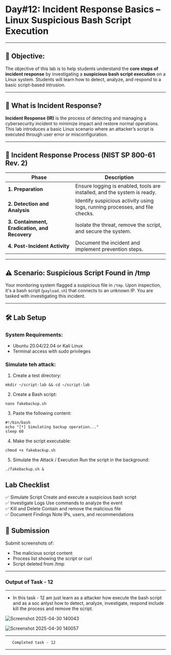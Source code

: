 # **Day#12: Incident Response Basics – Linux Suspicious Bash Script Execution**

---

## 🎯 **Objective:**  
The objective of this lab is to help students understand the **core steps of incident response** by investigating a **suspicious bash script execution** on a Linux system. Students will learn how to detect, analyze, and respond to a basic script-based intrusion.

---

## 📘 **What is Incident Response?**

**Incident Response (IR)** is the process of detecting and managing a cybersecurity incident to minimize impact and restore normal operations. This lab introduces a basic Linux scenario where an attacker’s script is executed through user error or misconfiguration.

---

## 🔁 **Incident Response Process (NIST SP 800-61 Rev. 2)**

| **Phase**                         | **Description**                                                                 |
|----------------------------------|---------------------------------------------------------------------------------|
| **1. Preparation**               | Ensure logging is enabled, tools are installed, and the system is ready.        |
| **2. Detection and Analysis**    | Identify suspicious activity using logs, running processes, and file checks.    |
| **3. Containment, Eradication, and Recovery** | Isolate the threat, remove the script, and secure the system.                    |
| **4. Post-Incident Activity**    | Document the incident and implement prevention steps.                          |

---

## ⚠️ **Scenario: Suspicious Script Found in /tmp**

Your monitoring system flagged a suspicious file in `/tmp`. Upon inspection, it's a bash script (`payload.sh`) that connects to an unknown IP. You are tasked with investigating this incident.

---

## 🛠️ **Lab Setup**

### **System Requirements:**
- Ubuntu 20.04/22.04 or Kali Linux
- Terminal access with sudo privileges

### **Simulate teh attack:**

1. Create a test directory:
```
mkdir ~/script-lab && cd ~/script-lab
```
2. Create a Bash script:

```
nano fakebackup.sh
```
3. Paste the following content:

```
#!/bin/bash
echo "[*] Simulating backup operation..."
sleep 60
```
4. Make the script executable:

```
chmod +x fakebackup.sh
```

5.  Simulate the Attack / Execution
Run the script in the background:
```
./fakebackup.sh &
```


## Lab Checklist
✅ Simulate Script	Create and execute a suspicious bash script    
✅ Investigate Logs	Use commands to analyze the event    
✅ Kill and Delete	Contain and remove the malicious file   
✅ Document Findings	Note IPs, users, and recommendations    

## 📸 Submission
Submit screenshots of:
- The malicious script content    
- Process list showing the script or curl
- Script deleted from /tmp

- ------------------------------------------------------------------------------------------------------


### Output of Task - 12
---------------------------

* In this task - 12 am just learn as a attacker how execute the bash script and as a soc anlyst how to detect, analyze, investigate, respond include kill the process and remove the script.

![Screenshot 2025-04-30 140043](https://github.com/user-attachments/assets/709bfeb8-48e4-45cb-94f5-14d69fcefbc4)


![Screenshot 2025-04-30 140057](https://github.com/user-attachments/assets/f5fbd745-6d2b-4254-82f0-5efbb6d9d66a)

--------------------------------------------------------------------------------------------------------------------
       Completed task - 12

 -----------------------------------------------------------------------------------------------------------------





















